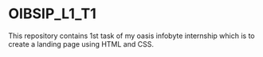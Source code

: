 # OIBSIP_L1_T1
This repository contains 1st task of my  oasis infobyte internship which is to create a landing page using HTML and CSS.
